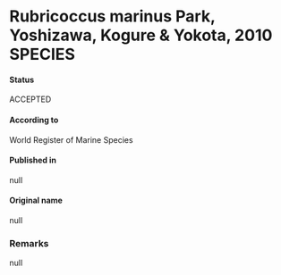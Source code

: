 # Rubricoccus marinus Park, Yoshizawa, Kogure & Yokota, 2010 SPECIES

#### Status
ACCEPTED

#### According to
World Register of Marine Species

#### Published in
null

#### Original name
null

### Remarks
null